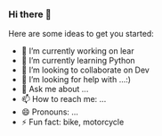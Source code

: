 ### Hi there 👋


Here are some ideas to get you started:

- 🔭 I’m currently working on lear
- 🌱 I’m currently learning Python
- 👯 I’m looking to collaborate on Dev
- 🤔 I’m looking for help with ...:)
- 💬 Ask me about ...
- 📫 How to reach me: ...
- 😄 Pronouns: ...
- ⚡ Fun fact: bike, motorcycle

